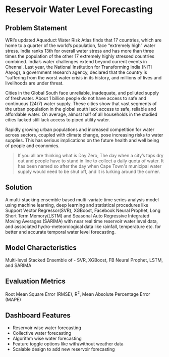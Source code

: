 # Reservoir Water Level Forecasting

## Problem Statement
WRI’s updated Aqueduct Water Risk Atlas finds that 17 countries, which are home to a quarter of the world’s population, face “extremely high” water stress. India ranks 13th for overall water stress and has more than three times the population of the other 17 extremely highly stressed countries combined. India’s water challenges extend beyond current events in Chennai. Last year, the National Institution for Transforming India (NITI Aayog), a government research agency, declared that the country is “suffering from the worst water crisis in its history, and millions of lives and livelihoods are under threat.

Cities in the Global South face unreliable, inadequate, and polluted supply of freshwater. About 1 billion people do not have access to safe and continuous (24/7) water supply. These cities show that vast segments of the urban population in the global south lack access to safe, reliable and affordable water. On average, almost half of all households in the studied cities lacked still lack access to piped utility water. 

Rapidly growing urban populations and increased competition for water across sectors, coupled with climate change, pose increasing risks to water supplies. This has serious implications on the future health and well being of people and economies.

> If you all are thinking what is Day Zero, The day when a city’s taps dry out and people have to stand in line to collect a daily quota of water. It has been named so after the day when Cape Town's municipal water supply would need to be shut off, and it is lurking around the corner.


## Solution
A multi-stacking ensemble based multi-variate time series analysis model using machine learning, deep learning and statistical procedures like Support Vector Regressor(SVR), XGBoost, Facebook Neural Prophet, Long Short Term Memory(LSTM) and Seasonal Auto Regressive Integrated Moving Averages (SARIMA) with near real time reservoir water level data, and associated hydro-meteorological data like rainfall, temperature etc. for better and accurate temporal water level forecasting.

## Model Characteristics
Multi-level Stacked Ensemble of - SVR, XGBoost, FB Neural Prophet, LSTM, and SARIMA

## Evaluation Metrics
Root Mean Square Error (RMSE), R<sup>2</sup>, Mean Absolute Percentage Error (MAPE)

## Dashboard Features
- Reservoir wise water forecasting
- Collective water forecasting
- Algorithm wise water forecasting
- Feature toggle options like with/without weather data
- Scalable design to add new reservoir forecasting


